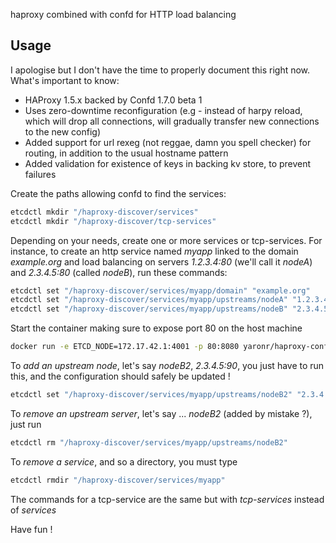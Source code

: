 haproxy combined with confd for HTTP load balancing

## Usage

I apologise but I don't have the time to properly document this right now.
What's important to know:

* HAProxy 1.5.x backed by Confd 1.7.0 beta 1
* Uses zero-downtime reconfiguration (e.g - instead of harpy reload, which will drop all connections, will gradually transfer new connections to the new config)
* Added support for url rexeg (not reggae, damn you spell checker) for routing, in addition to the usual hostname pattern
* Added validation for existence of keys in backing kv store, to prevent failures


Create the paths allowing confd to find the services:
```bash
etcdctl mkdir "/haproxy-discover/services"
etcdctl mkdir "/haproxy-discover/tcp-services"
```

Depending on your needs, create one or more services or tcp-services.
For instance, to create an http service named *myapp* linked to the domain *example.org* and load balancing on servers *1.2.3.4:80* (we'll call it *nodeA*) and *2.3.4.5:80* (called *nodeB*), run these commands:
```bash
etcdctl set "/haproxy-discover/services/myapp/domain" "example.org"
etcdctl set "/haproxy-discover/services/myapp/upstreams/nodeA" "1.2.3.4:80"
etcdctl set "/haproxy-discover/services/myapp/upstreams/nodeB" "2.3.4.5:80"
```


Start the container making sure to expose port 80 on the host machine

```bash
docker run -e ETCD_NODE=172.17.42.1:4001 -p 80:8080 yaronr/haproxy-confd
```


To *add an upstream node*, let's say *nodeB2*, *2.3.4.5:90*, you just have to run this, and the configuration should safely be updated !
```bash
etcdctl set "/haproxy-discover/services/myapp/upstreams/nodeB2" "2.3.4.5:90"
```

To *remove an upstream server*, let's say ... *nodeB2* (added by mistake ?), just run
```bash
etcdctl rm "/haproxy-discover/services/myapp/upstreams/nodeB2"
```

To *remove a service*, and so a directory, you must type
```bash
etcdctl rmdir "/haproxy-discover/services/myapp"
```

The commands for a tcp-service are the same but with *tcp-services* instead of *services*


Have fun !